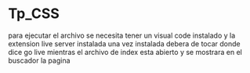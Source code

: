 # Tp_CSS

para ejecutar el archivo se necesita tener un visual code instalado y la extension live server instalada una vez instalada debera de tocar donde dice go live mientras el archivo de index esta abierto y se mostrara en el buscador la pagina 
